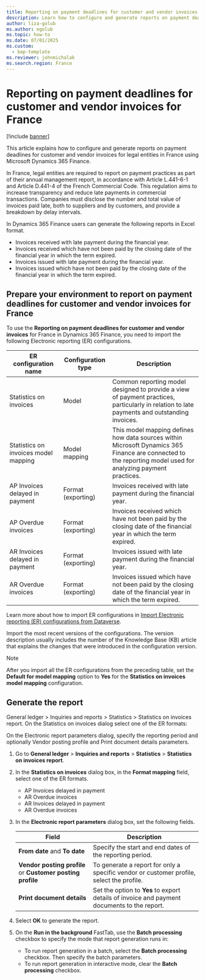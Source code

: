 ```yaml
---
title: Reporting on payment deadlines for customer and vendor invoices for France using Microsoft Dynamics 365 Finance.
description: Learn how to configure and generate reports on payment deadlines for customer and vendor invoices for legal entities in France using Microsoft Dynamics 365 Finance.
author: liza-golub
ms.author: egolub
ms.topic: how-to
ms.date: 07/01/2025
ms.custom: 
  - bap-template
ms.reviewer: johnmichalak
ms.search.region: France
---
```


# Reporting on payment deadlines for customer and vendor invoices for France

[!include [banner](../../includes/banner.md)]

This article explains how to configure and generate reports on payment deadlines for customer and vendor invoices for legal entities in France using Microsoft Dynamics 365 Finance.

In France, legal entities are required to report on payment practices as part of their annual management report, in accordance with Article L.441-6-1 and Article D.441-4 of the French Commercial Code. 
This regulation aims to increase transparency and reduce late payments in commercial transactions. 
Companies must disclose the number and total value of invoices paid late, both to suppliers and by customers, and provide a breakdown by delay intervals. 

In Dynamics 365 Finance users can generate the following reports in Excel format.

- Invoices received with late payment during the financial year.
- Invoices received which have not been paid by the closing date of the financial year in which the term expired.
- Invoices issued with late payment during the financial year.
- Invoices issued which have not been paid by the closing date of the financial year in which the term expired.

## Prepare your environment to report on payment deadlines for customer and vendor invoices for France

To use the **Reporting on payment deadlines for customer and vendor invoices** for France in Dynamics 365 Finance, you need to import the following Electronic reporting (ER) configurations.

| ER configuration name                                       | Configuration type | Description |
|-------------------------------------------------------------|--------------------|-------------|
| Statistics on invoices                                      | Model              | Common reporting model designed to provide a view of payment practices, particularly in relation to late payments and outstanding invoices. |
| Statistics on invoices model mapping                        | Model mapping      | This model mapping defines how data sources within Microsoft Dynamics 365 Finance are connected to the reporting model used for analyzing payment practices.|
| AP Invoices delayed in payment | Format (exporting) | Invoices received with late payment during the financial year. |
| AP Overdue invoices | Format (exporting) | Invoices received which have not been paid by the closing date of the financial year in which the term expired.|
| AR Invoices delayed in payment | Format (exporting) | Invoices issued with late payment during the financial year.|
| AR Overdue invoices | Format (exporting) | Invoices issued which have not been paid by the closing date of the financial year in which the term expired. |

Learn more about how to import ER configurations in [Import Electronic reporting (ER) configurations from Dataverse](../global/workspace/gsw-import-er-config-dataverse.md).

Import the most recent versions of the configurations. The version description usually includes the number of the Knowledge Base (KB) article that explains the changes that were introduced in the configuration version.

> [!NOTE]
> After you import all the ER configurations from the preceding table, set the **Default for model mapping** option to **Yes** for the **Statistics on invoices model mapping** configuration.

## Generate the report
General ledger > Inquiries and reports > Statistics > Statistics on invoices report. On the Statistics on invoices dialog select one of the ER formats:

On the Electronic report parameters dialog, specify the reporting period and optionally Vendor posting profile and Print document details parameters.
1. Go to **General ledger** > **Inquiries and reports** > **Statistics** > **Statistics on invoices report**.
2. In the **Statistics on invoices** dialog box, in the **Format mapping** field, select one of the ER formats.
  
    - AP Invoices delayed in payment
    - AR Overdue invoices
    - AR Invoices delayed in payment
    - AR Overdue invoices
3. In the **Electronic report parameters** dialog box, set the following fields.

    | Field                         | Description |
    |-------------------------------|-------------|
    | **From date** and **To date** | Specify the start and end dates of the reporting period. |
    | **Vendor posting profile** or  **Customer posting profile**  | To generate a report for only a specific vendor or customer profile, select the profile. |
    | **Print document details**    | Set the option to **Yes** to export details of invoice and payment documents to the report. |

5. Select **OK** to generate the report.
6. On the **Run in the background** FastTab, use the **Batch processing** checkbox to specify the mode that report generation runs in:

    - To run report generation in a batch, select the **Batch processing** checkbox. Then specify the batch parameters.
    - To run report generation in interactive mode, clear the **Batch processing** checkbox. 

